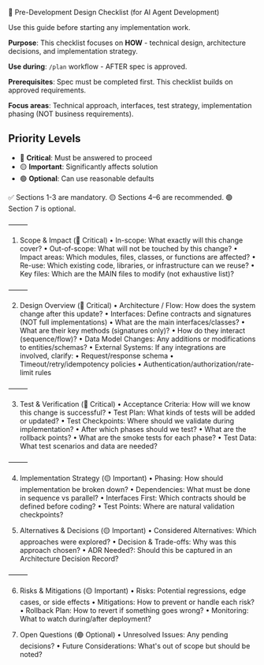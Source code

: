 📝 Pre-Development Design Checklist (for AI Agent Development)

Use this guide before starting any implementation work.

**Purpose**: This checklist focuses on **HOW** - technical design, architecture decisions, and implementation strategy.

**Use during**: `/plan` workflow - AFTER spec is approved.

**Prerequisites**: Spec must be completed first. This checklist builds on approved requirements.

**Focus areas**: Technical approach, interfaces, test strategy, implementation phasing (NOT business requirements).

## Priority Levels
- 🔴 **Critical**: Must be answered to proceed
- 🟡 **Important**: Significantly affects solution
- 🟢 **Optional**: Can use reasonable defaults

✅ Sections 1-3 are mandatory.
🟡 Sections 4–6 are recommended.
🟢 Section 7 is optional.

⸻

1. Scope & Impact (🔴 Critical)
	•	In-scope: What exactly will this change cover?
	•	Out-of-scope: What will not be touched by this change?
	•	Impact areas: Which modules, files, classes, or functions are affected?
	•	Re-use: Which existing code, libraries, or infrastructure can we reuse?
	•	Key files: Which are the MAIN files to modify (not exhaustive list)?

⸻

2. Design Overview (🔴 Critical)
	•	Architecture / Flow: How does the system change after this update?
	•	Interfaces: Define contracts and signatures (NOT full implementations)
		•	What are the main interfaces/classes?
		•	What are their key methods (signatures only)?
		•	How do they interact (sequence/flow)?
	•	Data Model Changes: Any additions or modifications to entities/schemas?
	•	External Systems: If any integrations are involved, clarify:
		•	Request/response schema
		•	Timeout/retry/idempotency policies
		•	Authentication/authorization/rate-limit rules

⸻

3. Test & Verification (🔴 Critical)
	•	Acceptance Criteria: How will we know this change is successful?
	•	Test Plan: What kinds of tests will be added or updated?
	•	Test Checkpoints: Where should we validate during implementation?
		•	After which phases should we test?
		•	What are the rollback points?
		•	What are the smoke tests for each phase?
	•	Test Data: What test scenarios and data are needed?

⸻

4. Implementation Strategy (🟡 Important)
	•	Phasing: How should implementation be broken down?
	•	Dependencies: What must be done in sequence vs parallel?
	•	Interfaces First: Which contracts should be defined before coding?
	•	Test Points: Where are natural validation checkpoints?

5. Alternatives & Decisions (🟡 Important)
	•	Considered Alternatives: Which approaches were explored?
	•	Decision & Trade-offs: Why was this approach chosen?
	•	ADR Needed?: Should this be captured in an Architecture Decision Record?

⸻

6. Risks & Mitigations (🟡 Important)
	•	Risks: Potential regressions, edge cases, or side effects
	•	Mitigations: How to prevent or handle each risk?
	•	Rollback Plan: How to revert if something goes wrong?
	•	Monitoring: What to watch during/after deployment?

7. Open Questions (🟢 Optional)
	•	Unresolved Issues: Any pending decisions?
	•	Future Considerations: What's out of scope but should be noted?